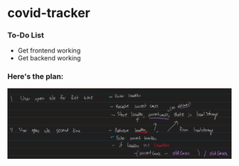 # covid-tracker

### To-Do List
- Get frontend working
- Get backend working

### Here's the plan:
![version 3, view1](./screenshots/the_plan.png)
